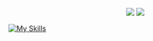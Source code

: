 <p align="center">
  <img src="https://github-readme-stats.vercel.app/api/top-langs/?username=Interdependent&title_color=ffffff&text_color=daf7dc&bg_color=151515"/>
  <img src="https://github-readme-stats.vercel.app/api?username=Interdependent&&show_icons=true&title_color=ffffff&icon_color=bb2acf&text_color=daf7dc&bg_color=151515"/>
</p>

[![My Skills](https://skillicons.dev/icons?i=rider,pycharm,swift)](https://skillicons.dev)
